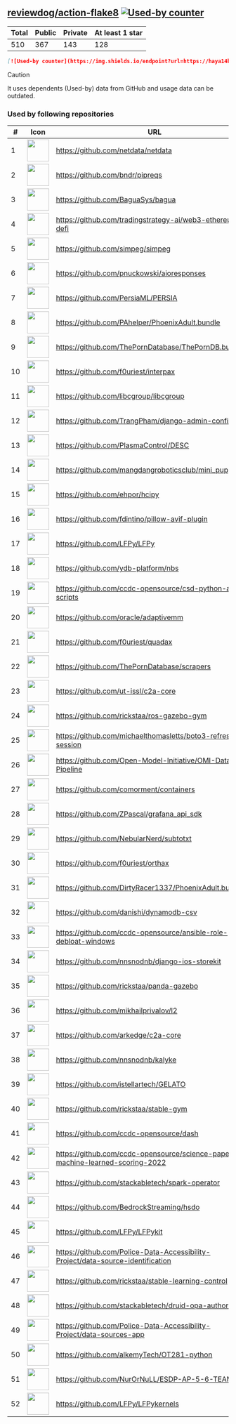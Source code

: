





## [reviewdog/action-flake8](https://github.com/reviewdog/action-flake8) [![Used-by counter](https://img.shields.io/endpoint?url=https://haya14busa.github.io/github-used-by/data/reviewdog/action-flake8/shieldsio.json)](https://github.com/haya14busa/github-used-by/tree/main/repo/reviewdog/action-flake8)

| Total | Public | Private | At least 1 star
| ----- | ------ | ------- | ---------------
| 510 | 367 | 143 | 128 |

```md
[![Used-by counter](https://img.shields.io/endpoint?url=https://haya14busa.github.io/github-used-by/data/reviewdog/action-flake8/shieldsio.json)](https://github.com/haya14busa/github-used-by/tree/main/repo/reviewdog/action-flake8)
```

> [!CAUTION]
> It uses dependents (Used-by) data from GitHub and usage data can be outdated.

### Used by following repositories

| # | Icon | URL | Stars |
| -- | -- | -- | -- | 
|1|<img src="https://github.com/netdata.png" width=50 height=50>|https://github.com/netdata/netdata|74788|
|2|<img src="https://github.com/bndr.png" width=50 height=50>|https://github.com/bndr/pipreqs|7247|
|3|<img src="https://github.com/BaguaSys.png" width=50 height=50>|https://github.com/BaguaSys/bagua|883|
|4|<img src="https://github.com/tradingstrategy-ai.png" width=50 height=50>|https://github.com/tradingstrategy-ai/web3-ethereum-defi|694|
|5|<img src="https://github.com/simpeg.png" width=50 height=50>|https://github.com/simpeg/simpeg|564|
|6|<img src="https://github.com/pnuckowski.png" width=50 height=50>|https://github.com/pnuckowski/aioresponses|548|
|7|<img src="https://github.com/PersiaML.png" width=50 height=50>|https://github.com/PersiaML/PERSIA|407|
|8|<img src="https://github.com/PAhelper.png" width=50 height=50>|https://github.com/PAhelper/PhoenixAdult.bundle|372|
|9|<img src="https://github.com/ThePornDatabase.png" width=50 height=50>|https://github.com/ThePornDatabase/ThePornDB.bundle|208|
|10|<img src="https://github.com/f0uriest.png" width=50 height=50>|https://github.com/f0uriest/interpax|193|
|11|<img src="https://github.com/libcgroup.png" width=50 height=50>|https://github.com/libcgroup/libcgroup|165|
|12|<img src="https://github.com/TrangPham.png" width=50 height=50>|https://github.com/TrangPham/django-admin-confirm|134|
|13|<img src="https://github.com/PlasmaControl.png" width=50 height=50>|https://github.com/PlasmaControl/DESC|125|
|14|<img src="https://github.com/mangdangroboticsclub.png" width=50 height=50>|https://github.com/mangdangroboticsclub/mini_pupper_ros|113|
|15|<img src="https://github.com/ehpor.png" width=50 height=50>|https://github.com/ehpor/hcipy|110|
|16|<img src="https://github.com/fdintino.png" width=50 height=50>|https://github.com/fdintino/pillow-avif-plugin|108|
|17|<img src="https://github.com/LFPy.png" width=50 height=50>|https://github.com/LFPy/LFPy|80|
|18|<img src="https://github.com/ydb-platform.png" width=50 height=50>|https://github.com/ydb-platform/nbs|75|
|19|<img src="https://github.com/ccdc-opensource.png" width=50 height=50>|https://github.com/ccdc-opensource/csd-python-api-scripts|73|
|20|<img src="https://github.com/oracle.png" width=50 height=50>|https://github.com/oracle/adaptivemm|65|
|21|<img src="https://github.com/f0uriest.png" width=50 height=50>|https://github.com/f0uriest/quadax|65|
|22|<img src="https://github.com/ThePornDatabase.png" width=50 height=50>|https://github.com/ThePornDatabase/scrapers|64|
|23|<img src="https://github.com/ut-issl.png" width=50 height=50>|https://github.com/ut-issl/c2a-core|53|
|24|<img src="https://github.com/rickstaa.png" width=50 height=50>|https://github.com/rickstaa/ros-gazebo-gym|42|
|25|<img src="https://github.com/michaelthomasletts.png" width=50 height=50>|https://github.com/michaelthomasletts/boto3-refresh-session|39|
|26|<img src="https://github.com/Open-Model-Initiative.png" width=50 height=50>|https://github.com/Open-Model-Initiative/OMI-Data-Pipeline|35|
|27|<img src="https://github.com/comorment.png" width=50 height=50>|https://github.com/comorment/containers|29|
|28|<img src="https://github.com/ZPascal.png" width=50 height=50>|https://github.com/ZPascal/grafana_api_sdk|29|
|29|<img src="https://github.com/NebularNerd.png" width=50 height=50>|https://github.com/NebularNerd/subtotxt|22|
|30|<img src="https://github.com/f0uriest.png" width=50 height=50>|https://github.com/f0uriest/orthax|22|
|31|<img src="https://github.com/DirtyRacer1337.png" width=50 height=50>|https://github.com/DirtyRacer1337/PhoenixAdult.bundle|22|
|32|<img src="https://github.com/danishi.png" width=50 height=50>|https://github.com/danishi/dynamodb-csv|20|
|33|<img src="https://github.com/ccdc-opensource.png" width=50 height=50>|https://github.com/ccdc-opensource/ansible-role-debloat-windows|19|
|34|<img src="https://github.com/nnsnodnb.png" width=50 height=50>|https://github.com/nnsnodnb/django-ios-storekit|19|
|35|<img src="https://github.com/rickstaa.png" width=50 height=50>|https://github.com/rickstaa/panda-gazebo|18|
|36|<img src="https://github.com/mikhailprivalov.png" width=50 height=50>|https://github.com/mikhailprivalov/l2|18|
|37|<img src="https://github.com/arkedge.png" width=50 height=50>|https://github.com/arkedge/c2a-core|17|
|38|<img src="https://github.com/nnsnodnb.png" width=50 height=50>|https://github.com/nnsnodnb/kalyke|16|
|39|<img src="https://github.com/istellartech.png" width=50 height=50>|https://github.com/istellartech/GELATO|14|
|40|<img src="https://github.com/rickstaa.png" width=50 height=50>|https://github.com/rickstaa/stable-gym|12|
|41|<img src="https://github.com/ccdc-opensource.png" width=50 height=50>|https://github.com/ccdc-opensource/dash|12|
|42|<img src="https://github.com/ccdc-opensource.png" width=50 height=50>|https://github.com/ccdc-opensource/science-paper-rf-machine-learned-scoring-2022|9|
|43|<img src="https://github.com/stackabletech.png" width=50 height=50>|https://github.com/stackabletech/spark-operator|9|
|44|<img src="https://github.com/BedrockStreaming.png" width=50 height=50>|https://github.com/BedrockStreaming/hsdo|7|
|45|<img src="https://github.com/LFPy.png" width=50 height=50>|https://github.com/LFPy/LFPykit|7|
|46|<img src="https://github.com/Police-Data-Accessibility-Project.png" width=50 height=50>|https://github.com/Police-Data-Accessibility-Project/data-source-identification|6|
|47|<img src="https://github.com/rickstaa.png" width=50 height=50>|https://github.com/rickstaa/stable-learning-control|6|
|48|<img src="https://github.com/stackabletech.png" width=50 height=50>|https://github.com/stackabletech/druid-opa-authorizer|6|
|49|<img src="https://github.com/Police-Data-Accessibility-Project.png" width=50 height=50>|https://github.com/Police-Data-Accessibility-Project/data-sources-app|5|
|50|<img src="https://github.com/alkemyTech.png" width=50 height=50>|https://github.com/alkemyTech/OT281-python|5|
|51|<img src="https://github.com/NurOrNuLL.png" width=50 height=50>|https://github.com/NurOrNuLL/ESDP-AP-5-6-TEAM-2|5|
|52|<img src="https://github.com/LFPy.png" width=50 height=50>|https://github.com/LFPy/LFPykernels|5|
